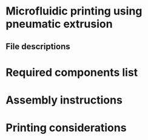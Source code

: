 # Microfluidic printing using pneumatic extrusion

## File descriptions

# Required components list

# Assembly instructions

# Printing considerations
